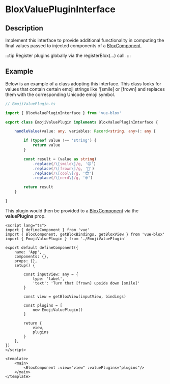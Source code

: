 # BloxValuePluginInterface

## Description

Implement this interface to provide additional functionality in computing the final values passed to injected components of a [BloxComponent](/docs/api/components/blox-component).

:::tip
Register plugins globally via the registerBlox(...) call.
:::

## Example

Below is an example of a class adopting this interface. This class looks for values that contain certain emoji strings like '[smile] or [frown] and replaces them with the corresponding Unicode emoji symbol.

```ts
// EmojiValuePlugin.ts

import { BloxValuePluginInterface } from 'vue-blox'

export class EmojiValuePlugin implements BloxValuePluginInterface {

	handleValue(value: any, variables: Record<string, any>): any {

		if (typeof value !== 'string') {
			return value
		}

		const result = (value as string)
			.replace(/\[smile\]/g, '😊')
			.replace(/\[frown\]/g, '🙁')
			.replace(/\[cool\]/g, '😎')
			.replace(/\[nerd\]/g, '🤓')

		return result
	}

}
```

This plugin would then be provided to a [BloxComponent](/docs/api/components/blox-component) via the **valuePlugins** prop.

```ts{4,14,19-21,25}
<script lang="ts">
import { defineComponent } from 'vue'
import { BloxComponent, getBloxBindings, getBloxView } from 'vue-blox'
import { EmojiValuePlugin } from './EmojiValuePlugin'

export default defineComponent({
	name: 'App',
	components: {},
	props: {},
	setup() {

		const inputView: any = {
			type: 'label',
			'text': 'Turn that [frown] upside down [smile]'
		}

		const view = getBloxView(inputView, bindings)

		const plugins = [
			new EmojiValuePlugin()
		]

		return {
			view,
			plugins
		}
	},
})
</script>
```

```html{3}
<template>
	<main>
		<BloxComponent :view="view" :valuePlugins="plugins"/>
	</main>
</template>
```
